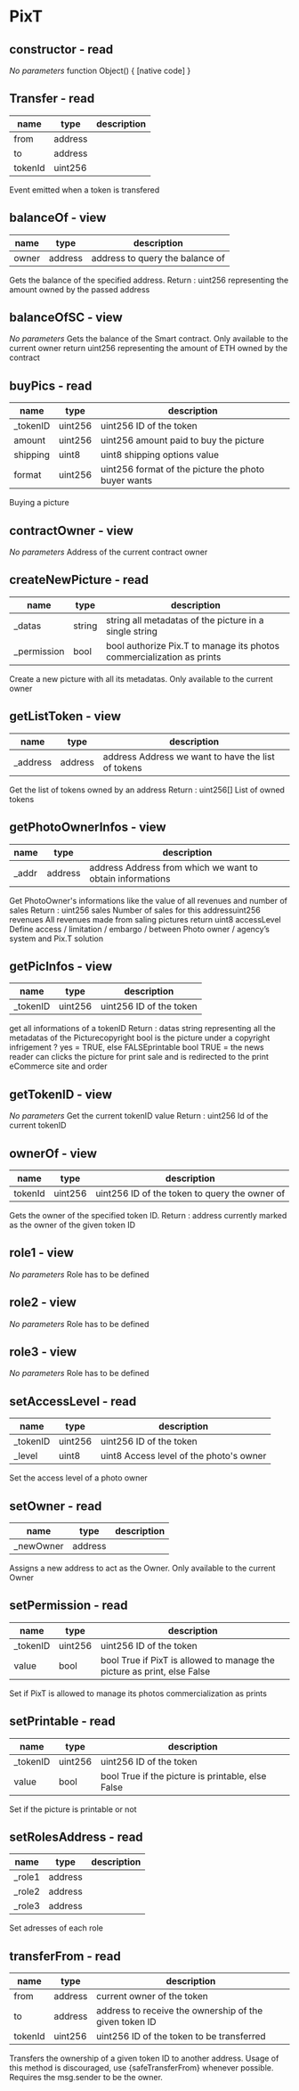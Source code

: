 # PixT


## constructor - read
_No parameters_
function Object() { [native code] }

## Transfer - read
|name |type |description
|-----|-----|-----------
|from|address|
|to|address|
|tokenId|uint256|
Event emitted when a token is transfered

## balanceOf - view
|name |type |description
|-----|-----|-----------
|owner|address|address to query the balance of
Gets the balance of the specified address.
Return : uint256 representing the amount owned by the passed address

## balanceOfSC - view
_No parameters_
Gets the balance of the Smart contract. Only available to the current owner return uint256 representing the amount of ETH owned by the contract

## buyPics - read
|name |type |description
|-----|-----|-----------
|_tokenID|uint256|uint256 ID of the token
|amount|uint256|uint256 amount paid to buy the picture
|shipping|uint8|uint8 shipping options value
|format|uint256|uint256 format of the picture the photo buyer wants
Buying a picture

## contractOwner - view
_No parameters_
Address of the current contract owner

## createNewPicture - read
|name |type |description
|-----|-----|-----------
|_datas|string|string all metadatas of the picture in a single string
|_permission|bool|bool authorize Pix.T to manage its photos commercialization as prints
Create a new picture with all its metadatas. Only available to the current owner

## getListToken - view
|name |type |description
|-----|-----|-----------
|_address|address|address Address we want to have the list of tokens
Get the list of tokens owned by an address 
Return : uint256[] List of owned tokens

## getPhotoOwnerInfos - view
|name |type |description
|-----|-----|-----------
|_addr|address|address Address from which we want to obtain informations
Get PhotoOwner's informations like the value of all revenues and number of sales
Return : uint256 sales Number of sales for this addressuint256 revenues All revenues made from saling pictures return uint8 accessLevel Define access / limitation / embargo / between Photo owner / agency’s system and Pix.T solution

## getPicInfos - view
|name |type |description
|-----|-----|-----------
|_tokenID|uint256|uint256 ID of the token
get all informations of a tokenID
Return : datas string representing all the metadatas of the Picturecopyright bool is the picture under a copyright infrigement ? yes = TRUE, else FALSEprintable bool TRUE = the news reader can clicks the picture for print sale and is redirected to the print eCommerce site and order

## getTokenID - view
_No parameters_
Get the current tokenID value
Return : uint256 Id of the current tokenID

## ownerOf - view
|name |type |description
|-----|-----|-----------
|tokenId|uint256|uint256 ID of the token to query the owner of
Gets the owner of the specified token ID.
Return : address currently marked as the owner of the given token ID

## role1 - view
_No parameters_
Role has to be defined

## role2 - view
_No parameters_
Role has to be defined

## role3 - view
_No parameters_
Role has to be defined

## setAccessLevel - read
|name |type |description
|-----|-----|-----------
|_tokenID|uint256|uint256 ID of the token
|_level|uint8|uint8 Access level of the photo's owner
Set the access level of a photo owner

## setOwner - read
|name |type |description
|-----|-----|-----------
|_newOwner|address|
Assigns a new address to act as the Owner. Only available to the current Owner

## setPermission - read
|name |type |description
|-----|-----|-----------
|_tokenID|uint256|uint256 ID of the token
|value|bool|bool True if PixT is allowed to manage the picture as print, else False
Set if PixT is allowed to manage its photos commercialization as prints

## setPrintable - read
|name |type |description
|-----|-----|-----------
|_tokenID|uint256|uint256 ID of the token
|value|bool|bool True if the picture is printable, else False
Set if the picture is printable or not

## setRolesAddress - read
|name |type |description
|-----|-----|-----------
|_role1|address|
|_role2|address|
|_role3|address|
Set adresses of each role

## transferFrom - read
|name |type |description
|-----|-----|-----------
|from|address|current owner of the token
|to|address|address to receive the ownership of the given token ID
|tokenId|uint256|uint256 ID of the token to be transferred
Transfers the ownership of a given token ID to another address. Usage of this method is discouraged, use {safeTransferFrom} whenever possible. Requires the msg.sender to be the owner.